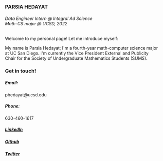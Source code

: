 ### PARSIA HEDAYAT
<h6>
  Data Engineer Intern @ Integral Ad Science<br>
  Math-CS major @ UCSD, 2022
</h6>

Welcome to my personal page! Let me introduce myself:

My name is Parsia Hedayat; I'm a fourth-year math-computer science major at UC San Diego. I'm currently the Vice President External and Publicity Chair for the Society of Undergraduate Mathematics Students (SUMS).

### Get in touch!

<h5><i>Email:</i></h5><p>phedayat@ucsd.edu</p>
<h5><i>Phone:</i></h5><p>630-460-1617</p>
<h5><i><a href="https://linkedin.com/in/phedayat">LinkedIn</a></i></h5>
<h5><i><a href="https://github.com/phedayat">Github</a></i></h5>
<h5><i><a href="https://twitter.com/hedayatparsia">Twitter</a></i></h5>
